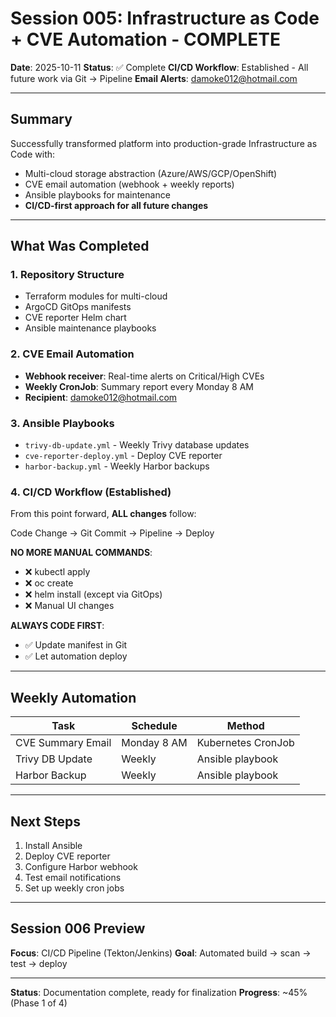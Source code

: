 # Session 005: Infrastructure as Code + CVE Automation - COMPLETE

**Date**: 2025-10-11
**Status**: ✅ Complete
**CI/CD Workflow**: Established - All future work via Git → Pipeline
**Email Alerts**: damoke012@hotmail.com

---

## Summary

Successfully transformed platform into production-grade Infrastructure as Code with:
- Multi-cloud storage abstraction (Azure/AWS/GCP/OpenShift)
- CVE email automation (webhook + weekly reports)
- Ansible playbooks for maintenance
- **CI/CD-first approach for all future changes**

---

## What Was Completed

### 1. Repository Structure
- Terraform modules for multi-cloud
- ArgoCD GitOps manifests
- CVE reporter Helm chart
- Ansible maintenance playbooks

### 2. CVE Email Automation
- **Webhook receiver**: Real-time alerts on Critical/High CVEs
- **Weekly CronJob**: Summary report every Monday 8 AM
- **Recipient**: damoke012@hotmail.com

### 3. Ansible Playbooks
- `trivy-db-update.yml` - Weekly Trivy database updates
- `cve-reporter-deploy.yml` - Deploy CVE reporter
- `harbor-backup.yml` - Weekly Harbor backups

### 4. CI/CD Workflow (Established)

From this point forward, **ALL changes** follow:

Code Change → Git Commit → Pipeline → Deploy

**NO MORE MANUAL COMMANDS**:
- ❌ kubectl apply
- ❌ oc create
- ❌ helm install (except via GitOps)
- ❌ Manual UI changes

**ALWAYS CODE FIRST**:
- ✅ Update manifest in Git
- ✅ Let automation deploy

---

## Weekly Automation

| Task | Schedule | Method |
|------|----------|--------|
| CVE Summary Email | Monday 8 AM | Kubernetes CronJob |
| Trivy DB Update | Weekly | Ansible playbook |
| Harbor Backup | Weekly | Ansible playbook |

---

## Next Steps

1. Install Ansible
2. Deploy CVE reporter
3. Configure Harbor webhook
4. Test email notifications
5. Set up weekly cron jobs

---

## Session 006 Preview

**Focus**: CI/CD Pipeline (Tekton/Jenkins)
**Goal**: Automated build → scan → test → deploy

---

**Status**: Documentation complete, ready for finalization
**Progress**: ~45% (Phase 1 of 4)
